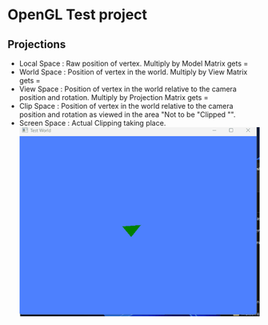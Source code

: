 # OpenGL Test project
## Projections
- Local Space : Raw position of vertex. Multiply by Model Matrix gets =
- World Space : Position of vertex in the world. Multiply by View Matrix gets =
- View Space : Position of vertex in the world relative to the camera position and rotation. Multiply by Projection Matrix gets =
- Clip Space : Position of vertex in the world relative to the camera position and rotation as viewed in the area "Not to be "Clipped "". 
- Screen Space : Actual Clipping taking place.
![](https://github.com/Manoloon/OpenGLTest/blob/main/opengl.gif)
